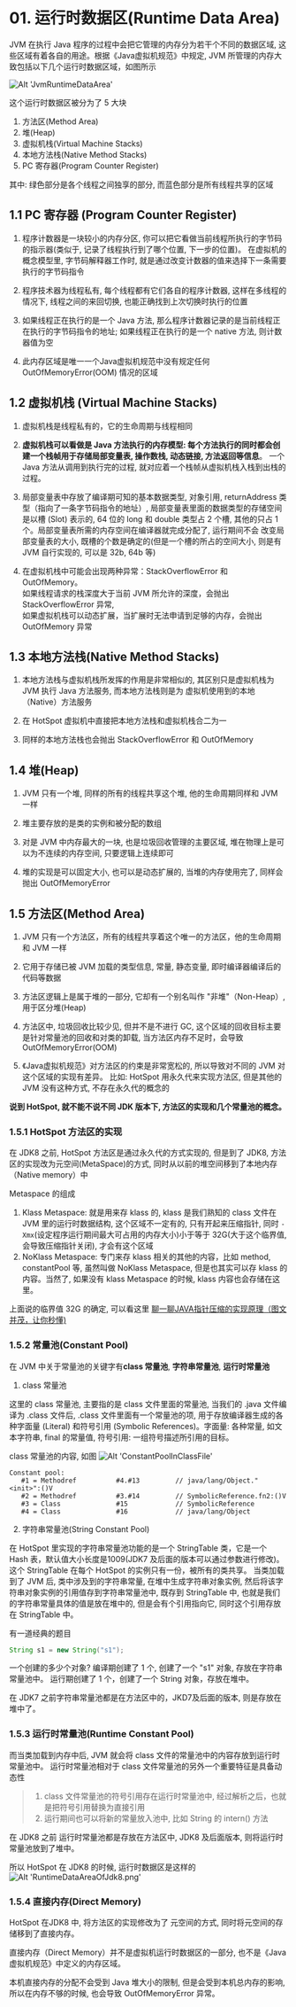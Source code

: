 
# 01. 运行时数据区(Runtime Data Area)

JVM 在执行 Java 程序的过程中会把它管理的内存分为若干个不同的数据区域, 这些区域有着各自的用途。根据《Java虚拟机规范》中规定, JVM 所管理的内存大致包括以下几个运行时数据区域，如图所示

![Alt 'JvmRuntimeDataArea'](https://raw.githubusercontent.com/PictureRespository/Java/main/JVM/JvmRuntimeDataArea.png)

这个运行时数据区被分为了 5 大块
1. 方法区(Method Area)
2. 堆(Heap)
3. 虚拟机栈(Virtual Machine Stacks)
4. 本地方法栈(Native Method Stacks)
5. PC 寄存器(Program Counter Register)

其中: 绿色部分是各个线程之间独享的部分, 而蓝色部分是所有线程共享的区域

## 1.1 PC 寄存器 (Program Counter Register)
1. 程序计数器是一块较小的内存分区, 你可以把它看做当前线程所执行的字节码的指示器(类似于, 记录了线程执行到了哪个位置, 下一步的位置)。
   在虚拟机的概念模型里, 字节码解释器工作时, 就是通过改变计数器的值来选择下一条需要执行的字节码指令
   
2. 程序技术器为线程私有, 每个线程都有它们各自的程序计数器, 这样在多线程的情况下, 线程之间的来回切换, 也能正确找到上次切换时执行的位置

3. 如果线程正在执行的是一个 Java 方法, 那么程序计数器记录的是当前线程正在执行的字节码指令的地址; 如果线程正在执行的是一个 native 方法, 则计数器值为空

4. 此内存区域是唯一一个Java虚拟机规范中没有规定任何 OutOfMemoryError(OOM) 情况的区域


## 1.2 虚拟机栈 (Virtual Machine Stacks)
1. 虚拟机栈是线程私有的，它的生命周期与线程相同

2. **虚拟机栈可以看做是 Java 方法执行的内存模型: 每个方法执行的同时都会创建一个栈帧用于存储局部变量表, 操作数栈, 动态链接, 方法返回等信息**。 
   一个 Java 方法从调用到执行完的过程, 就对应着一个栈帧从虚拟机栈入栈到出栈的过程。
   
3. 局部变量表中存放了编译期可知的基本数据类型, 对象引用, returnAddress 类型（指向了一条字节码指令的地址）, 局部变量表里面的数据类型的存储空间 
   是以槽 (Slot) 表示的, 64 位的 long 和 double 类型占 2 个槽, 其他的只占 1 个。局部变量表所需的内存空间在编译器就完成分配了, 运行期间不会
   改变局部变量表的大小, 既槽的个数是确定的(但是一个槽的所占的空间大小, 则是有 JVM 自行实现的, 可以是 32b, 64b 等)

4. 在虚拟机栈中可能会出现两种异常：StackOverflowError 和 OutOfMemory。  
   如果线程请求的栈深度大于当前 JVM 所允许的深度，会抛出 StackOverflowError 异常,   
   如果虚拟机栈可以动态扩展，当扩展时无法申请到足够的内存，会抛出 OutOfMemory 异常

## 1.3 本地方法栈(Native Method Stacks)
1. 本地方法栈与虚拟机栈所发挥的作用是非常相似的, 其区别只是虚拟机栈为 JVM 执行 Java 方法服务, 而本地方法栈则是为
   虚拟机使用到的本地（Native）方法服务

2. 在 HotSpot 虚拟机中直接把本地方法栈和虚拟机栈合二为一

3. 同样的本地方法栈也会抛出 StackOverflowError 和 OutOfMemory

## 1.4 堆(Heap)
1. JVM 只有一个堆, 同样的所有的线程共享这个堆, 他的生命周期同样和 JVM 一样

2. 堆主要存放的是类的实例和被分配的数组

3. 对是 JVM 中内存最大的一块, 也是垃圾回收管理的主要区域, 堆在物理上是可以为不连续的内存空间, 只要逻辑上连续即可

4. 堆的实现是可以固定大小, 也可以是动态扩展的, 当堆的内存使用完了, 同样会抛出 OutOfMemoryError

## 1.5 方法区(Method Area)
1. JVM 只有一个方法区，所有的线程共享着这个唯一的方法区，他的生命周期和 JVM 一样

2. 它用于存储已被 JVM 加载的类型信息, 常量, 静态变量, 即时编译器编译后的代码等数据

3. 方法区逻辑上是属于堆的一部分, 它却有一个别名叫作 "非堆"（Non-Heap）, 用于区分堆(Heap)
   
4. 方法区中, 垃圾回收比较少见, 但并不是不进行 GC, 这个区域的回收目标主要是针对常量池的回收和对类的卸载, 
   当方法区内存不足时，会导致 OutOfMemoryError(OOM)
   
5. 《Java虚拟机规范》对方法区的约束是非常宽松的, 所以导致对不同的 JVM 对这个区域的实现有差异。
比如: HotSpot 用永久代来实现方法区, 但是其他的 JVM 没有这种方式, 不存在永久代的概念的
   
**说到 HotSpot, 就不能不说不同 JDK 版本下, 方法区的实现和几个常量池的概念。**

### 1.5.1 HotSpot 方法区的实现
在 JDK8 之前, HotSpot 方法区是通过永久代的方式实现的, 但是到了 JDK8, 方法区的实现改为元空间(MetaSpace)的方式,
同时从以前的堆空间移到了本地内存（Native memory）中

Metaspace 的组成
1. Klass Metaspace: 就是用来存 klass 的, klass 是我们熟知的 class 文件在 JVM 里的运行时数据结构, 这个区域不一定有的, 只有开起来压缩指针,
   同时 `-Xmx`(设定程序运行期间最大可占用的内存大小)小于等于 32G(大于这个临界值, 会导致压缩指针关闭), 才会有这个区域
2. NoKlass Metaspace: 专门来存 klass 相关的其他的内容，比如 method, constantPool 等, 虽然叫做 NoKlass Metaspace, 但是也其实可以存 
   klass 的内容。当然了, 如果没有 klass Metaspace 的时候, klass 内容也会存储在这里。
   
上面说的临界值 32G 的确定, 可以看这里 [聊一聊JAVA指针压缩的实现原理（图文并茂，让你秒懂)](https://blog.csdn.net/liujianyangbj/article/details/108049482)

### 1.5.2 常量池(Constant Pool)

在 JVM 中关于常量池的关键字有**class 常量池**, **字符串常量池**, **运行时常量池**

1. class 常量池

这里的 class 常量池, 主要指的是 class 文件里面的常量池, 当我们的 .java 文件编译为 .class 文件后, .class 文件里面有一个常量池的项, 
用于存放编译器生成的各种字面量 (Literal) 和符号引用 (Symbolic References)。字面量: 各种常量, 如文本字符串, final 的常量值,
符号引用: 一组符号描述所引用的目标。

class 常量池的内容, 如图
![Alt 'ConstantPoolInClassFile'](https://raw.githubusercontent.com/PictureRespository/Java/main/JVM/ConstantPoolInClassFile.png)

```
Constant pool:
   #1 = Methodref          #4.#13         // java/lang/Object."<init>":()V
   #2 = Methodref          #3.#14         // SymbolicReference.fn2:()V
   #3 = Class              #15            // SymbolicReference
   #4 = Class              #16            // java/lang/Object
```

2. 字符串常量池(String Constant Pool)

在 HotSpot 里实现的字符串常量池功能的是一个 StringTable 类，它是一个 Hash 表，默认值大小长度是1009(JDK7 及后面的版本可以通过参数进行修改)。
这个 StringTable 在每个 HotSpot 的实例只有一份，被所有的类共享。
当类加载到了 JVM 后, 类中涉及到的字符串常量, 在堆中生成字符串对象实例, 然后将该字符串对象实例的引用值存到字符串常量池中, 既存到 StringTable 中,
也就是我们的字符串常量具体的值是放在堆中的, 但是会有个引用指向它, 同时这个引用存放在 StringTable 中。

有一道经典的题目
```java
String s1 = new String("s1");
```
一个创建的多少个对象?
编译期创建了 1 个, 创建了一个 "s1" 对象, 存放在字符串常量池中。
运行期创建了 1 个，创建了一个 String 对象，存放在堆中。

在 JDK7 之前字符串常量池都是在方法区中的，JKD7及后面的版本, 则是存放在堆中了。

### 1.5.3 运行时常量池(Runtime Constant Pool)

而当类加载到内存中后, JVM 就会将 class 文件的常量池中的内容存放到运行时常量池中。
运行时常量池相对于 class 文件常量池的另外一个重要特征是具备动态性
>1. class 文件常量池的符号引用存在运行时常量池中, 经过解析之后，也就是把符号引用替换为直接引用
>2. 运行期间也可以将新的常量放入池中, 比如 String 的 intern() 方法 

在 JDK8 之前 运行时常量池都是存放在方法区中, JDK8 及后面版本, 则将运行时常量池放到了堆中。

所以 HotSpot 在 JDK8 的时候, 运行时数据区是这样的
![Alt 'RuntimeDataAreaOfJdk8.png'](https://raw.githubusercontent.com/PictureRespository/Java/main/JVM/RuntimeDataAreaOfJdk8.png)

### 1.5.4 直接内存(Direct Memory)

HotSpot 在JDK8 中, 将方法区的实现修改为了 元空间的方式, 同时将元空间的存储移到了直接内存。

直接内存（Direct Memory）并不是虚拟机运行时数据区的一部分, 也不是《Java虚拟机规范》中定义的内存区域。

本机直接内存的分配不会受到 Java 堆大小的限制, 但是会受到本机总内存的影响, 所以在内存不够的时候, 也会导致 OutOfMemoryError 异常。

